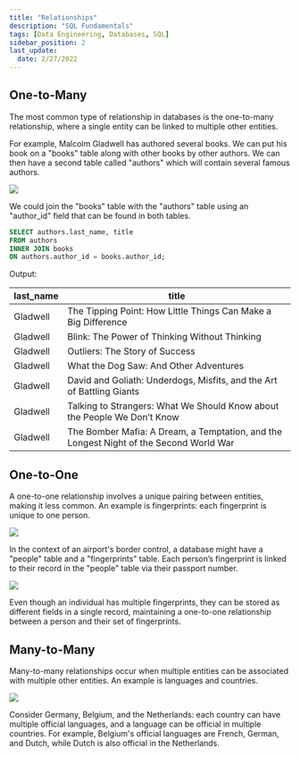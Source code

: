 ```yaml
---
title: "Relationships"
description: "SQL Fundamentals"
tags: [Data Engineering, Databases, SQL]
sidebar_position: 2
last_update:
  date: 2/27/2022
---
```




## One-to-Many 

The most common type of relationship in databases is the one-to-many relationship, where a single entity can be linked to multiple other entities. 

For example, Malcolm Gladwell has authored several books. We can put his book on a "books" table along with other books by other authors. We can then have a second table called "authors" which will contain several famous authors.

![](/img/docs/db-rs-one-to-many.png)

We could join the "books" table with the "authors" table using an "author_id" field that can be found in both tables.

```sql
SELECT authors.last_name, title
FROM authors
INNER JOIN books 
ON authors.author_id = books.author_id;
```

Output:

| last_name     | title                                                                             |
|----------|------------------------------------------------------------------------------------|
| Gladwell | The Tipping Point: How Little Things Can Make a Big Difference                     |
| Gladwell | Blink: The Power of Thinking Without Thinking                                      |
| Gladwell | Outliers: The Story of Success                                                     |
| Gladwell | What the Dog Saw: And Other Adventures                                             |
| Gladwell | David and Goliath: Underdogs, Misfits, and the Art of Battling Giants              |
| Gladwell | Talking to Strangers: What We Should Know about the People We Don’t Know           |
| Gladwell | The Bomber Mafia: A Dream, a Temptation, and the Longest Night of the Second World War |


## One-to-One 

A one-to-one relationship involves a unique pairing between entities, making it less common. An example is fingerprints: each fingerprint is unique to one person. 

![](/img/docs/db-rs-one-to-one-colored-image.png)

In the context of an airport's border control, a database might have a "people" table and a "fingerprints" table. Each person’s fingerprint is linked to their record in the "people" table via their passport number. 

![](/img/docs/db-rs-one-to-one.png)

Even though an individual has multiple fingerprints, they can be stored as different fields in a single record, maintaining a one-to-one relationship between a person and their set of fingerprints.


## Many-to-Many 

Many-to-many relationships occur when multiple entities can be associated with multiple other entities. An example is languages and countries. 

![](/img/docs/db-rs-many-to-many-colored-diagram.png)

Consider Germany, Belgium, and the Netherlands: each country can have multiple official languages, and a language can be official in multiple countries. For example, Belgium's official languages are French, German, and Dutch, while Dutch is also official in the Netherlands.
